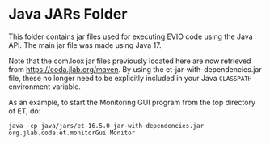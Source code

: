 #  **Java JARs Folder**

This folder contains jar files used for executing EVIO code using the Java API. The main jar file was made using Java 17.

Note that the com.loox jar files previously located here are now retrieved from https://coda.jlab.org/maven. By using the
et-jar-with-dependencies.jar file, these no longer need to be explicitly included in your Java `CLASSPATH` environment
variable.

As an example, to start the Monitoring GUI program from the top directory of ET, do:
```
java -cp java/jars/et-16.5.0-jar-with-dependencies.jar org.jlab.coda.et.monitorGui.Monitor
```